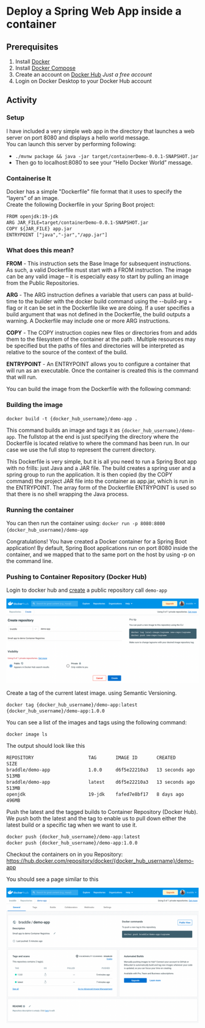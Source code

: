 # Deploy a Spring Web App inside a container

## Prerequisites
1. Install [Docker](https://docs.docker.com/desktop/install/mac-install/) 
2. Install [Docker Compose](https://docs.docker.com/compose/install/)  
3. Create an account on [Docker Hub](https://hub.docker.com/signup) _Just a free account_
4. Login on Docker Desktop to your Docker Hub account

## Activity

### Setup
I have included a very simple web app in the directory that launches a web server on port 8080 and displays a hello 
world message.  
You can launch this server by performing following:
- `./mvnw package && java -jar target/containerDemo-0.0.1-SNAPSHOT.jar`  
- Then go to localhost:8080 to see your “Hello Docker World” message.

### Containerise It
Docker has a simple "Dockerfile" file format that it uses to specify the “layers” of an image.  
Create the following Dockerfile in your Spring Boot project:

```
FROM openjdk:19-jdk
ARG JAR_FILE=target/containerDemo-0.0.1-SNAPSHOT.jar
COPY ${JAR_FILE} app.jar
ENTRYPOINT ["java","-jar","/app.jar"]
```

### What does this mean?
**FROM** - This instruction sets the Base Image for subsequent instructions. As such, a valid Dockerfile must start with 
a FROM instruction. The image can be any valid image – it is especially easy to start by pulling an image from the 
Public Repositories.  

**ARG** - The ARG instruction defines a variable that users can pass at build-time to the builder with the docker build 
command using the --build-arg <varname>=<value> flag or it can be set in the Dockerfile like we are doing. If a user 
specifies a build argument that was not defined in the Dockerfile, the build outputs a warning. A Dockerfile may include 
one or more ARG instructions.   

**COPY** - The COPY instruction copies new files or directories from <src> and adds them to the filesystem of the 
container at the path <dest>. Multiple <src> resources may be specified but the paths of files and directories will be 
interpreted as relative to the source of the context of the build.

**ENTRYPOINT** - An ENTRYPOINT allows you to configure a container that will run as an executable. Once the container is 
created this is the command that will run.

You can build the image from the Dockerfile with the following command:

### Building the image
`docker build -t {docker_hub_username}/demo-app .`

This command builds an image and tags it as `{docker_hub_username}/demo-app`. The fullstop at the end is just specifying 
the directory where the Dockerfile is located relative to where the command has been run. In our case we use the full 
stop to represent the current directory.  

This Dockerfile is very simple, but it is all you need to run a Spring Boot app with no frills: just Java and a JAR 
file. The build creates a spring user and a spring group to run the application. It is then copied (by the COPY command) 
the project JAR file into the container as app.jar, which is run in the ENTRYPOINT. The array form of the Dockerfile 
ENTRYPOINT is used so that there is no shell wrapping the Java process.  

### Running the container
You can then run the container using:
`docker run -p 8080:8080 {docker_hub_username}/demo-app`

Congratulations! You have created a Docker container for a Spring Boot application! By default, Spring Boot applications run on port 8080 inside the container, and we mapped that to the same port on the host by using -p on the command line.

### Pushing to Container Repository (Docker Hub)
Login to docker hub and [create](https://hub.docker.com/repository/create) a public repository call `demo-app`

![Creating a new public Docker Hub repo](docs/new-repo.png)

Create a tag of the current latest image. using Semantic Versioning.

```shell
docker tag {docker_hub_username}/demo-app:latest {docker_hub_username}/demo-app:1.0.0
```

You can see a list of the images and tags using the following command:

```shell
docker image ls
```

The output should look like this

```
REPOSITORY                    TAG       IMAGE ID       CREATED          SIZE
braddle/demo-app              1.0.0     d6f5e22210a3   13 seconds ago   513MB
braddle/demo-app              latest    d6f5e22210a3   13 seconds ago   513MB
openjdk                       19-jdk    fafed7e8bf17   8 days ago       496MB
```

Push the latest and the tagged builds to Container Repository (Docker Hub). We push both the latest and the tag to enable
us to pull down either the latest build or a specific tag when we want to use it.

```shell
docker push {docker_hub_username}/demo-app:latest
docker push {docker_hub_username}/demo-app:1.0.0
```

Checkout the containers on in you Repository: https://hub.docker.com/repository/docker/{docker_hub_username}/demo-app

You should see a page similar to this

![An image of the docker hub page for app once tags have been pushed.](docs/pushed-repo.png)

